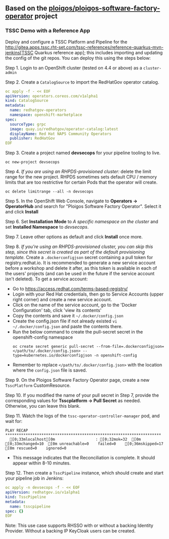 Based on the [ploigos/ploigos-software-factory-operator](https://github.com/ploigos/ploigos-software-factory-operator) project
---
### TSSC Demo with a Reference App

Deploy and configure a TSSC Platform and Pipeline for the http://gitea.apps.tssc.rht-set.com/tssc-references/reference-quarkus-mvn-jenkins[TSSC Quarkus reference app]; this includes importing and updating the config of the git repos. You can deploy this using the steps below:

Step 1. Login to an OpenShift cluster (tested on 4.4 or above) as a `cluster-admin`

Step 2. Create a `CatalogSource` to import the RedHatGov operator catalog.

```yaml
oc apply -f - << EOF
apiVersion: operators.coreos.com/v1alpha1
kind: CatalogSource
metadata:
  name: redhatgov-operators
  namespace: openshift-marketplace
spec:
  sourceType: grpc
  image: quay.io/redhatgov/operator-catalog:latest
  displayName: Red Hat NAPS Community Operators
  publisher: RedHatGov
EOF

```
Step 3. Create a project named **devsecops** for your pipeline tooling to live.

```shell script
oc new-project devsecops
```

Step 4. *If you are using an RHPDS-provisioned cluster:*  delete the limit range for the new project. RHPDS sometimes sets default CPU / memory limits that are too restrictive for certain Pods that the operator will create.

```shell script
oc delete limitrange --all -n devsecops
```

Step 5. In the OpenShift Web Console, navigate to **Operators -> OperatorHub** and search for "Ploigos Software Factory Operator". Select it and click **Install**

Step 6. Set **Installation Mode** to *A specific namespace on the cluster* and set **Installed Namespace** to *devsecops*.

Step 7. Leave other options as default and click **Install** once more.

Step 8. *If you're using an RHPDS-provisioned cluster, you can skip this step, since this secret is created as part of the default provisioning template.* Create a `.dockerconfigjson` secret containing a pull token for registry.redhat.io. It is recommended to generate a new service account before a workshop and delete it after, as this token is available in each of the users' projects (and can be used in the future if the service account isn't deleted). To get a service account:
  * Go to https://access.redhat.com/terms-based-registry/
  * Login with your Red Hat credentials, then go to Service Accounts (upper right corner) and create a new service account. 
  * Click on the name of the service account, go to the 'Docker Configuration' tab, click 'view its contents' 
  * Copy the contents and save it `~/.docker/config.json`
  * Create the config.json file if not already existed `vi ~/.docker/config.json` and paste the contents there.
  * Run the below command to create the pull-secret secret in the openshift-config namespace
    ```shell script
    oc create secret generic pull-secret --from-file=.dockerconfigjson=</path/to/.docker/config.json> --type=kubernetes.io/dockerconfigjson -n openshift-config
    ```
  * Remember to replace `</path/to/.docker/config.json>` with the location where the `config.json` file is saved.

Step 9. On the Ploigos Software Factory Operator page, create a new `TsscPlatform` CustomResource.

Step 10. If you modified the name of your pull secret in Step 7, provide the corresponding values for **Tsscplatform -> Pull Secret** as needed. Otherwise, you can leave this blank.

Step 11. Watch the logs of the `tssc-operator-controller-manager` pod, and wait for:
```shell script
PLAY RECAP *********************************************************************
  [0;33mlocalhost[0m                  : [0;32mok=32  [0m [0;33mchanged=10  [0m unreachable=0    failed=0    [0;36mskipped=17  [0m rescued=0    ignored=0
```

- This message indicates that the Reconciliation is complete. It should appear within 8-10 minutes.

Step 12. Then create a `TsscPipeline` instance, which should create and start your pipeline job in Jenkins:

```yaml
oc apply -n devsecops -f - << EOF
apiVersion: redhatgov.io/v1alpha1
kind: TsscPipeline
metadata:
  name: tsscpipeline
spec: {}
EOF
```

Note:
This use case supports RHSSO with or without a backing Identity Provider. Without a backing IP KeyCloak users can be created.